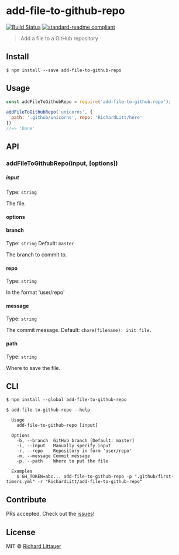 # add-file-to-github-repo

[![Build Status](https://travis-ci.org/RichardLitt/add-file-to-github-repo.svg?branch=master)](https://travis-ci.org/RichardLitt/add-file-to-github-repo)
[![standard-readme compliant](https://img.shields.io/badge/standard--readme-OK-green.svg?style=flat-square)](https://github.com/RichardLitt/standard-readme)

> Add a file to a GitHub repository

## Install

```
$ npm install --save add-file-to-github-repo
```

## Usage

```js
const addFileToGithubRepo = require('add-file-to-github-repo');

addFileToGithubRepo('unicorns', {
  path: '.github/unicorns', repo: 'RichardLitt/here'
})
//=> 'Done'
```

## API

### addFileToGithubRepo(input, [options])

##### input

Type: `string`

The file.

#### options

#### branch

Type: `string`
Default: `master`

The branch to commit to.

#### repo

Type: `string`

In the format 'user/repo'

#### message

Type: `string`

The commit message. Default: `chore(filename): init file.`

#### path

Type: `string`

Where to save the file.


## CLI

```
$ npm install --global add-file-to-github-repo
```

```
$ add-file-to-github-repo --help

  Usage
    add-file-to-github-repo [input]

  Options
    -b, --branch  GitHub branch [Default: master]
    -i, --input   Manually specify input
    -r, --repo    Repository in form 'user/repo'
    -m, --message Commit message
    -p, --path    Where to put the file

  Examples
    $ GH_TOKEN=abc... add-file-to-github-repo -p ".github/first-timers.yml" -r "RichardLitt/add-file-to-github-repo"
```

## Contribute

PRs accepted. Check out the [issues](https://github.com/RichardLitt/add-file-to-github-repo/issues)!

## License

MIT © [Richard Littauer](https://burntfen.com)

